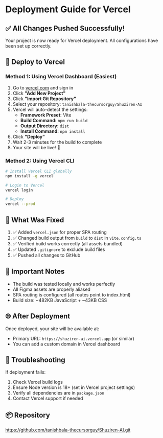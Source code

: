 # Deployment Guide for Vercel

## ✅ All Changes Pushed Successfully!

Your project is now ready for Vercel deployment. All configurations have been set up correctly.

## 🚀 Deploy to Vercel

### Method 1: Using Vercel Dashboard (Easiest)

1. Go to [vercel.com](https://vercel.com) and sign in
2. Click **"Add New Project"**
3. Click **"Import Git Repository"**
4. Select your repository: `tanishbala-thecursorguy/Shuziren-AI`
5. Vercel will auto-detect the settings:
   - **Framework Preset:** Vite
   - **Build Command:** `npm run build`
   - **Output Directory:** `dist`
   - **Install Command:** `npm install`
6. Click **"Deploy"**
7. Wait 2-3 minutes for the build to complete
8. Your site will be live! 🎉

### Method 2: Using Vercel CLI

```bash
# Install Vercel CLI globally
npm install -g vercel

# Login to Vercel
vercel login

# Deploy
vercel --prod
```

## 🔧 What Was Fixed

1. ✅ Added `vercel.json` for proper SPA routing
2. ✅ Changed build output from `build` to `dist` in `vite.config.ts`
3. ✅ Verified build works correctly (all assets bundled)
4. ✅ Updated `.gitignore` to exclude build files
5. ✅ Pushed all changes to GitHub

## 📝 Important Notes

- The build was tested locally and works perfectly
- All Figma assets are properly aliased
- SPA routing is configured (all routes point to index.html)
- Build size: ~482KB JavaScript + ~43KB CSS

## 🌐 After Deployment

Once deployed, your site will be available at:
- Primary URL: `https://shuziren-ai.vercel.app` (or similar)
- You can add a custom domain in Vercel dashboard

## 🐛 Troubleshooting

If deployment fails:
1. Check Vercel build logs
2. Ensure Node version is 18+ (set in Vercel project settings)
3. Verify all dependencies are in `package.json`
4. Contact Vercel support if needed

## 📦 Repository
https://github.com/tanishbala-thecursorguy/Shuziren-AI.git
